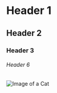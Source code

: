 # Header 1
## Header 2
### Header 3
###### Header 6


![Image of a Cat](https://octodex.github.com/images/yaktocat.png)
